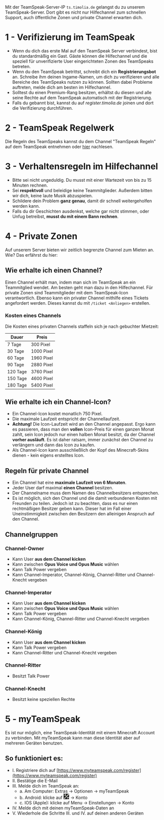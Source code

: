 Mit der TeamSpeak-Server-IP `ts.timolia.de` gelangst du zu unserem TeamSpeak-Server.
Dort gibt es nicht nur Hilfechannel zum schnellen Support, auch öffentliche Zonen und private Channel erwarten dich. 

# 1 - Verifizierung im TeamSpeak
- Wenn du dich das erste Mal auf den TeamSpeak Server verbindest, bist du standardmäßig ein Gast. Gäste können die Hilfechannel und die speziell für unverifizierte User eingerichteten Zonen des TeamSpeaks betreten.
- Wenn du den TeamSpeak betrittst, schreibt dich ein <strong>Registrierungsbot</strong> an. Schreibe ihm deinen Ingame-Namen, um dich zu verifizieren und alle Bereiche des TeamSpeaks nutzen zu können. Sollten dabei Probleme auftreten, melde dich am besten im Hilfechannel.
- Solltest du einen Premium-Rang besitzen, erhältst du diesen und alle seine Rechte auf dem TeamSpeak automatisch mit der Registrierung.
- Falls du gebannt bist, kannst du auf *register.timolia.de* joinen und dort die Verifizierung durchführen.

# 2 - TeamSpeak Regelwerk
Die Regeln des TeamSpeaks kannst du dem Channel "TeamSpeak Regeln" auf dem TeamSpeak entnehmen oder [hier](/rules/teamspeak/) nachlesen.

# 3 - Verhaltensregeln im Hilfechannel
- Bitte sei nicht ungeduldig. Du musst mit einer Wartezeit von bis zu 15 Minuten rechnen.
- Sei <strong>respektvoll</strong> und beleidige keine Teammitglieder. Außerdem bitten wir dich, keine laute Musik abzuspielen.
- Schildere dein Problem <strong>ganz genau</strong>, damit dir schnell weitergeholfen werden kann.
- Falls du dir Geschichten ausdenkst, welche gar nicht stimmen, oder Unfug betreibst, <strong>musst du mit einem Bann rechnen</strong>.

# 4 - Private Zonen
Auf unserem Server bieten wir zeitlich begrenzte Channel zum Mieten an. Wie? Das erfährst du hier:

## Wie erhalte ich einen Channel?
Einen Channel erhält man, indem man sich im TeamSpeak an ein Teammitglied wendet. Am besten geht man dazu in den Hilfechannel. Für private Zonen sind Teammitglieder mit dem TeamSpeak-Icon verantwortlich. Ebenso kann 
ein privater Channel mithilfe eines Tickets angefordert werden. Dieses kannst du mit `/ticket <Anliegen>` erstellen.

### Kosten eines Channels
Die Kosten eines privaten Channels staffeln sich je nach gebuchter Mietzeit:

| Dauer | Preis |
| ------ | ------ |
| 7 Tage | 300 Pixel |
| 30 Tage | 1000 Pixel |
| 60 Tage | 1960 Pixel |
| 90 Tage | 2880 Pixel |
| 120 Tage | 3760 Pixel |
| 150 Tage | 4600 Pixel |
| 180 Tage | 5400 Pixel |

## Wie erhalte ich ein Channel-Icon?
- Ein Channel-Icon kostet monatlich 750 Pixel.
- Die maximale Laufzeit entspricht der Channellaufzeit.
- **Achtung!** Die Icon-Laufzeit wird an den Channel angepasst. Ergo kann es passieren, dass man den **vollen** Icon-Preis für einen ganzen Monat zahlt, sein Icon jedoch nur
einen halben Monat besitzt, da der Channel **vorher ausläuft**. Es ist daher ratsam, immer zunächst den Channel zu verlängern und dann das Icon zu kaufen.
- Als Channel-Icon kann ausschließlich der Kopf des Minecraft-Skins dienen - kein eigens erstelltes Icon.

## Regeln für private Channel
- Ein Channel hat eine <strong>maximale Laufzeit von 6 Monaten</strong>.
- Jeder User darf maximal <strong>einen Channel</strong> besitzen.
- Der Channelname muss dem Namen des Channelbesitzers entsprechen.
- Es ist möglich, sich den Channel und die damit verbundenen Kosten mit Freunden zu teilen. Jedoch ist zu beachten, dass es nur einen rechtmäßigen Besitzer geben kann. Dieser hat im Fall einer Uneinstimmigkeit zwischen den Besitzern den alleinigen Anspruch auf den Channel.

## Channelgruppen

### Channel-Owner
- Kann User **aus dem Channel kicken**
- Kann zwischen **Opus Voice und Opus Music** wählen
- Kann Talk Power vergeben
- Kann Channel-Imperator, Channel-König, Channel-Ritter und Channel-Knecht vergeben

### Channel-Imperator
- Kann User **aus dem Channel kicken**
- Kann zwischen **Opus Voice und Opus Music** wählen
- Kann Talk Power vergeben
- Kann Channel-König, Channel-Ritter und Channel-Knecht vergeben

### Channel-König
- Kann User **aus dem Channel kicken**
- Kann Talk Power vergeben
- Kann Channel-Ritter und Channel-Knecht vergeben

### Channel-Ritter
- Besitzt Talk Power

### Channel-Knecht
- Besitzt keine speziellen Rechte

# 5 - myTeamSpeak
Es ist nur möglich, eine TeamSpeak-Identität mit einem Minecraft Account zu verbinden. Mit myTeamSpeak kann man diese Identität aber auf mehreren Geräten benutzen.

## So funktioniert es:
- I. Registriere dich auf [https://www.myteamspeak.com/register](https://www.myteamspeak.com/register)
- II. Bestätige die E-Mail
- III. Melde dich im TeamSpeak an:
    - a. Am Computer: Extras -> Optionen -> myTeamSpeak
    - b. Android: klicke auf ![settings](img/settings.png) -> Konto
    - c. IOS (Apple): klicke auf Menu -> Einstellungen -> Konto
- IV. Melde dich mit deinen myTeamSpeak-Daten an
- V. Wiederhole die Schritte III. und IV. auf deinen anderen Geräten